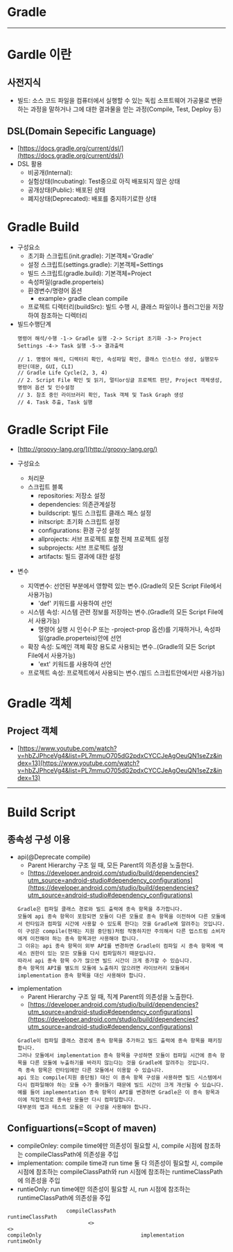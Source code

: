 # Gradle

---


# Gardle 이란
## 사전지식
- 빌드: 소스 코드 파일을 컴퓨터에서 실행할 수 있는 독립 소프트웨어 가공물로 변환하는 과정을 말하거나 그에 대한 결과물을 얻는 과정(Compile, Test, Deploy 등)

## DSL(Domain Sepecific Language)
- [https://docs.gradle.org/current/dsl/](https://docs.gradle.org/current/dsl/)
- DSL 활용
  - 비공개(Internal): 
  - 실험상태(Incubating): Test중으로 아직 배포되지 않은 상태
  - 공개상태(Public): 배포된 상태
  - 폐지상태(Deprecated): 배포를 중지하기로한 상태

# Gradle Build
- 구성요소
  - 초기화 스크립트(init.gradle): 기본객체='Gradle'
  - 설정 스크립트(settings.gradle): 기본객체=Settings
  - 빌드 스크립트(gradle.build): 기본객체=Project
  - 속성파일(gradle.properteis)
  - 환경변수/명령어 옵션
    - example> gradle clean compile
  - 프로젝트 디렉터리(buildSrc): 빌드 수행 시, 클래스 파일이나 플러그인을 저장하여 참조하는 디렉터리
- 빌드수행단계
  ```
  명령어 해석/수행 -1-> Gradle 실행 -2-> Script 초기화 -3-> Project Settings -4-> Task 실행 -5-> 결과출력
  
  // 1. 명령어 해석, 디렉터리 확인, 속성파일 확인, 클래스 인스턴스 생성, 실행모두 판단(데몬, GUI, CLI)
  // Gradle Life Cycle(2, 3, 4)
  // 2. Script File 확인 및 읽기, 멀티or싱글 프로젝트 판단, Project 객체생성, 명령어 옵션 및 인수설정
  // 3. 참조 중인 라이브러리 확인, Task 객체 및 Task Graph 생성
  // 4. Task 추출, Task 실행
  ```

# Gradle Script File
- [http://groovy-lang.org/](http://groovy-lang.org/)
- 구성요소
  - 처리문
  - 스크립트 블록
    - repositories: 저장소 설정
    - dependencies: 의존관계설정
    - buildscript: 빌드 스크립트 클래스 패스 설정
    - initscript: 초기화 스크립트 설정
    - configurations: 환경 구성 설정
    - allprojects: 서브 프로젝트 포함 전체 프로젝트 설정
    - subprojects: 서브  프로젝트 설정
    - artifacts: 빌드 결과에 대한 설정
    
- 변수
  - 지역변수: 선언된 부분에서 영향력 있는 변수.(Gradle의 모든 Script File에서 사용가능)
    - 'def' 키워드를 사용하여 선언
  - 시스템 속성: 시스템 관련 정보를 저장하는 변수.(Gradle의 모든 Script File에서 사용가능)
    - 명령어 실행 시 인수(-P 또는 -project-prop 옵션)를 기재하거나, 속성파일(gradle.properteis)안에 선언
  - 확장 속성: 도메인 객체 확장 용도로 사용되는 변수..(Gradle의 모든 Script File에서 사용가능)
    - 'ext' 키워드를 사용하여 선언
  - 프로젝트 속성: 프로젝트에서 사용되는 변수.(빌드 스크립트안에서만 사용가능)
  
# Gradle 객체
## Project 객체
- [https://www.youtube.com/watch?v=hbZJPhceVg4&list=PL7mmuO705dG2pdxCYCCJeAgOeuQN1seZz&index=13](https://www.youtube.com/watch?v=hbZJPhceVg4&list=PL7mmuO705dG2pdxCYCCJeAgOeuQN1seZz&index=13)

---


# Build Script
## 종속성 구성 이용
- api(@Deprecate compile)
  - Parent Hierarchy 구조 일 때, 모든 Parent의 의존성을 노출한다.
  - [https://developer.android.com/studio/build/dependencies?utm_source=android-studio#dependency_configurations](https://developer.android.com/studio/build/dependencies?utm_source=android-studio#dependency_configurations)
  ```
  Gradle은 컴파일 클래스 경로와 빌드 출력에 종속 항목을 추가합니다.
  모듈에 api 종속 항목이 포함되면 모듈이 다른 모듈로 종속 항목을 이전하여 다른 모듈에서 런타임과 컴파일 시간에 사용할 수 있도록 한다는 것을 Gradle에 알려주는 것입니다.
  이 구성은 compile(현재는 지원 중단됨)처럼 작동하지만 주의해서 다른 업스트림 소비자에게 이전해야 하는 종속 항목과만 사용해야 합니다.
  그 이유는 api 종속 항목이 외부 API를 변경하면 Gradle이 컴파일 시 종속 항목에 액세스 권한이 있는 모든 모듈을 다시 컴파일하기 때문입니다.
  따라서 api 종속 항목 수가 많으면 빌드 시간이 크게 증가할 수 있습니다.
  종속 항목의 API를 별도의 모듈에 노출하지 않으려면 라이브러리 모듈에서 implementation 종속 항목을 대신 사용해야 합니다.
  ```
- implementation
  - Parent Hierarchy 구조 일 때, 직계 Parent의 의존성을 노출한다.
  - [https://developer.android.com/studio/build/dependencies?utm_source=android-studio#dependency_configurations](https://developer.android.com/studio/build/dependencies?utm_source=android-studio#dependency_configurations)
  ```
  Gradle이 컴파일 클래스 경로에 종속 항목을 추가하고 빌드 출력에 종속 항목을 패키징합니다.
  그러나 모듈에서 implementation 종속 항목을 구성하면 모듈이 컴파일 시간에 종속 항목을 다른 모듈에 누출하기를 바라지 않는다는 것을 Gradle에 알려주는 것입니다.
  즉 종속 항목은 런타임에만 다른 모듈에서 이용할 수 있습니다.
  api 또는 compile(지원 중단됨) 대신 이 종속 항목 구성을 사용하면 빌드 시스템에서 다시 컴파일해야 하는 모듈 수가 줄어들기 때문에 빌드 시간이 크게 개선될 수 있습니다.
  예를 들어 implementation 종속 항목이 API를 변경하면 Gradle은 이 종속 항목과 이에 직접적으로 종속된 모듈만 다시 컴파일합니다.
  대부분의 앱과 테스트 모듈은 이 구성을 사용해야 합니다.
  ```
## Configuartions(=Scopt of maven)
  - compileOnley: compile time에만 의존성이 필요할 시, compile 시점에 참조하는 compileClassPath에 의존성을 주입
  - implementation: compile time과 run time 둘 다 의존성이 필요할 시, compile 시점에 참조하는 compileClassPath와 run 시점에 참조하는 runtimeClassPath에 의존성을 주입
  - runtieOnly: run time에만 의존성이 필요할 시, run 시점에 참조하는 runtimeClassPath에 의존성을 주입
  ```
                     compileClassPath                              runtimeClassPath
                            <>                                            <>
  compileOnly                                implementation                                runtimeOnly                 
  ```
